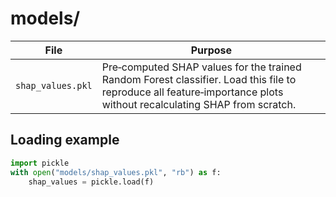# models/

| File | Purpose |
|------|---------|
| `shap_values.pkl` | Pre‑computed SHAP values for the trained Random Forest classifier. Load this file to reproduce all feature‑importance plots without recalculating SHAP from scratch. |

## Loading example

```python
import pickle
with open("models/shap_values.pkl", "rb") as f:
    shap_values = pickle.load(f)
